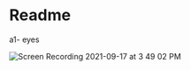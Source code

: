 # Readme
a1- eyes



![Screen Recording 2021-09-17 at 3 49 02 PM](https://user-images.githubusercontent.com/56316748/133846071-fea516b8-456d-457d-92d0-b5357461253d.gif)
